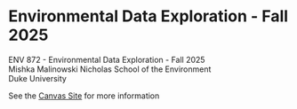 # Environmental Data Exploration - Fall 2025
ENV 872 - Environmental Data Exploration - Fall 2025  
Mishka Malinowski
Nicholas School of the Environment  
Duke University  

See the [Canvas Site](https://canvas.duke.edu/courses/62351) for more information
